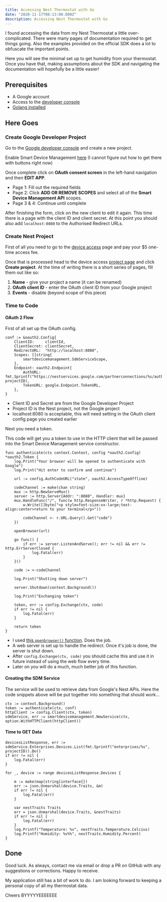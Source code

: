 ```yaml
---
title: Accessing Nest Thermostat with Go
date: "2020-11-17T08:13:00.000Z"
description: Accessing Nest Thermostat with Go
---
```


I found accessing the data from my Nest Thermostat a little over-complicated.
There were many pages of documentation required to get things going. Also the
examples provided on the official SDK does a lot to obfuscate the important
points.

Here you will see the minimal set up to get humidity from your thermostat. Once
you have that, making assumptions about the SDK and navigating the documentation
will hopefully be a little easier!

## Prerequisites

- A Google account
- Access to the [developer console][0]
- [Golang installed][1]

## Here Goes

### Create Google Developer Project

Go to the [Google developer console][0] and create a new project.

Enable Smart Device Management [here][4] (I cannot figure out how to get there
with buttons right now)

Once complete click on **OAuth consent screen** in the left-hand navigation
and then **EDIT APP**.

- Page 1: Fill out the required fields
- Page 2: Click **ADD OR REMOVE SCOPES** and select all of the **Smart Device
  Management API** scopes.
- Page 3 & 4: Continue until complete

After finishing the form, click on the new client to edit it again. This time
there is a page with the client ID and client secret. At this point you should
also add `localhost:8080` to the Authorised Redirect URLs.

### Create Nest Project

First of all you need to go to the [device access][2] page and pay your \$5
one-time access fee.

Once that is processed head to the device access [project page][3] and click
**Create project**. At the time of writing there is a short series of pages,
fill them out like so:

1. **Name** - give your project a name (it can be renamed)
2. **OAuth client ID** - enter the OAuth client ID from your Google project
3. **Events** - disable (beyond scope of this piece)

### Time to Code

#### OAuth 2 Flow

First of all set up the OAuth config.

```golang
conf := &oauth2.Config{
    ClientID:     clientId,
    ClientSecret: clientSecret,
    RedirectURL:  "http://localhost:8080",
    Scopes: []string{
        smartdevicemanagement.SdmServiceScope,
    },
    Endpoint: oauth2.Endpoint{
        AuthURL:  fmt.Sprintf("https://nestservices.google.com/partnerconnections/%s/auth", projectID),
        TokenURL: google.Endpoint.TokenURL,
    },
}
```

- Client ID and Secret are from the Google Developer Project
- Project ID is the Nest project, not the Google project
- localhost:8080 is acceptable, this will need setting in the OAuth client config page you created earlier

Next you need a token.

This code will get you a token to use in the HTTP client that will be
passed into the Smart Device Management service constructor.

```golang
func authenticate(ctx context.Context, config *oauth2.Config) *oauth2.Token {
    log.Print("Your browser will be opened to authenticate with Google")
    log.Print("Hit enter to confirm and continue")

    url := config.AuthCodeURL("state", oauth2.AccessTypeOffline)

    codeChannel := make(chan string)
    mux := http.NewServeMux()
    server := http.Server{Addr: ":8080", Handler: mux}
    mux.HandleFunc("/", func(w http.ResponseWriter, r *http.Request) {
        w.Write([]byte("<p style=font-size:xx-large;text-align:center>return to your terminal</p>"))

        codeChannel <- r.URL.Query().Get("code")
    })

    openBrowser(url)

    go func() {
        if err := server.ListenAndServe(); err != nil && err != http.ErrServerClosed {
            log.Fatal(err)
        }
    }()

    code := <-codeChannel

    log.Print("Shutting down server")

    server.Shutdown(context.Background())

    log.Print("Exchanging token")

    token, err := config.Exchange(ctx, code)
    if err != nil {
        log.Fatal(err)
    }

    return token
}
```

- I used [this `openbrowser()` function][5]. Does the job.
- A web server is set up to handle the redirect. Once it's job is done, the
  server is shut down.
- After `config.Exchange(ctx, code)` you should cache this and use it in future
  instead of using the web flow every time.
- Later on you will do a much, much better job of this function.

#### Creating the SDM Service

The service will be used to retrieve data from Google's Nest APIs.
Here the code snippets above will be put together into something
that should work...

```golang
ctx := context.Background()
token := authenticate(ctx, conf)
httpClient := config.Client(ctx, token)
sdmService, err := smartdevicemanagement.NewService(ctx, option.WithHTTPClient(httpClient))
```

#### Time to GET Data

```golang
devicesListResponse, err := sdmService.Enterprises.Devices.List(fmt.Sprintf("enterprises/%s", projectID)).Do()
if err != nil {
    log.Fatal(err)
}

for _, device := range devicesListResponse.Devices {

    m := make(map[string]interface{})
    err := json.Unmarshal(device.Traits, &m)
    if err != nil {
        log.Fatal(err)
    }

    var nestTraits Traits
    err = json.Unmarshal(device.Traits, &nestTraits)
    if err != nil {
        log.Fatal(err)
    }
    log.Printf("Temperature: %v", nestTraits.Temperature.Celcius)
    log.Printf("Humidity: %v%%", nestTraits.Humidity.Percent)
}
```

## Done

Good luck. As always, contact me via email or drop a PR on GitHub with any
suggestions or corrections. Happy to receive.

My application still has a bit of work to do. I am looking forward to keeping a
personal copy of all my thermostat data.

Cheers BYYYYYEEEEEEE

[0]: https://console.developers.google.com/
[1]: https://golang.org/doc/install
[2]: https://developers.google.com/nest/device-access
[3]: https://console.nest.google.com/device-access/project-list
[4]: https://console.developers.google.com/projectselector2/apis/library/smartdevicemanagement.googleapis.com
[5]: (https://gist.github.com/hyg/9c4afcd91fe24316cbf0#file-gistfile1-txt)
